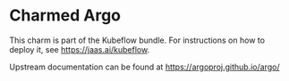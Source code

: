 Charmed Argo
============

This charm is part of the Kubeflow bundle. For instructions on how to deploy it,
see https://jaas.ai/kubeflow.

Upstream documentation can be found at https://argoproj.github.io/argo/

